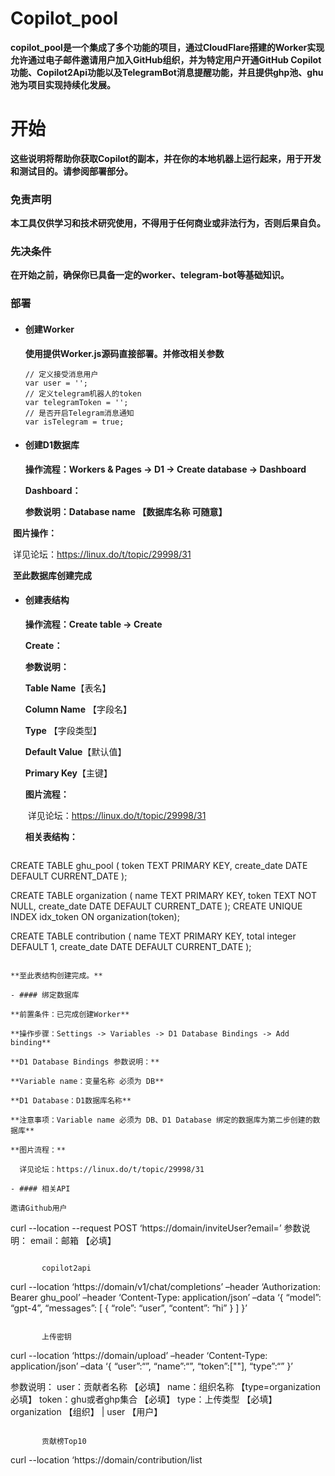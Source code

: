 # Copilot_pool

​		**copilot_pool是一个集成了多个功能的项目，通过CloudFlare搭建的Worker实现允许通过电子邮件邀请用户加入GitHub组织，并为特定用户开通GitHub Copilot功能、Copilot2Api功能以及TelegramBot消息提醒功能，并且提供ghp池、ghu池为项目实现持续化发展。**

# 开始

​		**这些说明将帮助你获取Copilot的副本，并在你的本地机器上运行起来，用于开发和测试目的。请参阅部署部分。**

### 免责声明

​		**本工具仅供学习和技术研究使用，不得用于任何商业或非法行为，否则后果自负。**

### 先决条件

​		**在开始之前，确保你已具备一定的worker、telegram-bot等基础知识。**

### 部署

- #### 创建Worker

  **使用提供Worker.js源码直接部署。并修改相关参数**

  ```
  // 定义接受消息用户
  var user = '';
  // 定义telegram机器人的token
  var telegramToken = '';
  // 是否开启Telegram消息通知
  var isTelegram = true;
  ```

- #### 创建D1数据库

  **操作流程：Workers & Pages -> D1 -> Create database -> Dashboard**

  **Dashboard：**

  **参数说明：Database name 【数据库名称 可随意】**

​		**图片操作：**

​			详见论坛：https://linux.do/t/topic/29998/31 

​	**至此数据库创建完成**

- #### 创建表结构

  **操作流程：Create table -> Create**

  **Create：**

  **参数说明：**

  **Table Name**【表名】

  **Column Name** 【字段名】

  **Type** 【字段类型】

  **Default Value**【默认值】

  **Primary Key**【主键】

  **图片流程：**

  ​	详见论坛：https://linux.do/t/topic/29998/31 

  **相关表结构：**

  ```
CREATE TABLE ghu_pool (
    token TEXT PRIMARY KEY,
    create_date DATE DEFAULT CURRENT_DATE
  );
  
  CREATE TABLE organization (
    name TEXT PRIMARY KEY,
    token TEXT NOT NULL,
    create_date DATE DEFAULT CURRENT_DATE
  );
  CREATE UNIQUE INDEX idx_token ON organization(token);
  
  CREATE TABLE contribution (
    name TEXT PRIMARY KEY,
    total integer DEFAULT 1,
    create_date DATE DEFAULT CURRENT_DATE
  );
  
  ```
  
  **至此表结构创建完成。**

- #### 绑定数据库

  **前置条件：已完成创建Worker**

  **操作步骤：Settings -> Variables -> D1 Database Bindings -> Add binding**

  **D1 Database Bindings 参数说明：**

  **Variable name：变量名称 必须为 DB**

  **D1 Database：D1数据库名称**

  **注意事项：Variable name 必须为 DB、D1 Database 绑定的数据库为第二步创建的数据库**

  **图片流程：**

   	详见论坛：https://linux.do/t/topic/29998/31 

- #### 相关API

  邀请Github用户

```
curl --location --request POST ‘https://domain/inviteUser?email=’
参数说明：
	email：邮箱 【必填】
```

​		copilot2api

```
curl --location ‘https://domain/v1/chat/completions’
–header ‘Authorization: Bearer ghu_pool’
–header ‘Content-Type: application/json’
–data ‘{
“model”: “gpt-4”,
“messages”: [
{
“role”: “user”,
“content”: “hi”
}
]
}’
```

​		上传密钥

```
curl --location ‘https://domain/upload’
–header ‘Content-Type: application/json’
–data ‘{
“user”:“”,
“name”:“”,
“token”:[""],
“type”:“”
}’

参数说明：
	user：贡献者名称 【必填】
	name：组织名称 【type=organization 必填】
	token：ghu或者ghp集合 【必填】
	type：上传类型 【必填】 organization 【组织】 | user 【用户】 
```

​		贡献榜Top10

```
curl --location ‘https://domain/contribution/list
```


